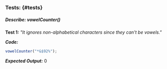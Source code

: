 ### Tests: {#tests}
##### Describe: vowelCounter()
**Test 1:** 
*"It ignores non-alphabetical characters since they can't be vowels."*

***Code:***
```javascript
vowelCounter("*&$92%");
```
***Expected Output:***
0